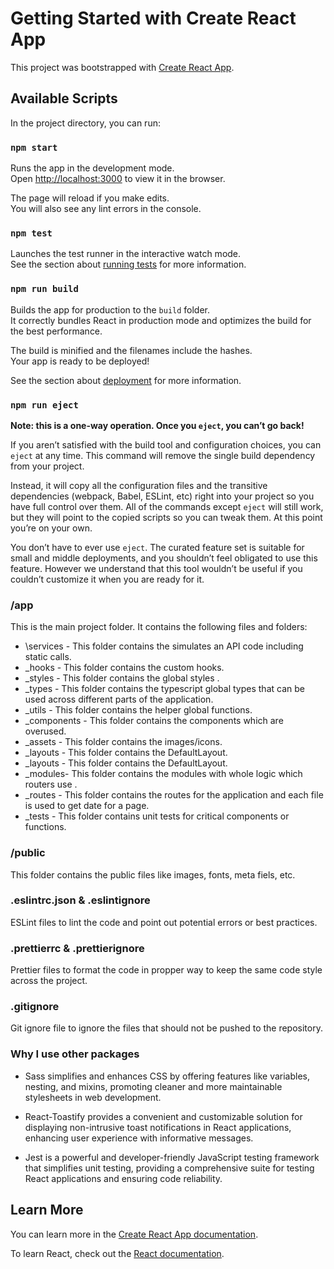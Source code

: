 # Getting Started with Create React App

This project was bootstrapped with [Create React App](https://github.com/facebook/create-react-app).

## Available Scripts

In the project directory, you can run:

### `npm start`

Runs the app in the development mode.\
Open [http://localhost:3000](http://localhost:3000) to view it in the browser.

The page will reload if you make edits.\
You will also see any lint errors in the console.

### `npm test`

Launches the test runner in the interactive watch mode.\
See the section about [running tests](https://facebook.github.io/create-react-app/docs/running-tests) for more information.

### `npm run build`

Builds the app for production to the `build` folder.\
It correctly bundles React in production mode and optimizes the build for the best performance.

The build is minified and the filenames include the hashes.\
Your app is ready to be deployed!

See the section about [deployment](https://facebook.github.io/create-react-app/docs/deployment) for more information.

### `npm run eject`

**Note: this is a one-way operation. Once you `eject`, you can’t go back!**

If you aren’t satisfied with the build tool and configuration choices, you can `eject` at any time. This command will remove the single build dependency from your project.

Instead, it will copy all the configuration files and the transitive dependencies (webpack, Babel, ESLint, etc) right into your project so you have full control over them. All of the commands except `eject` will still work, but they will point to the copied scripts so you can tweak them. At this point you’re on your own.

You don’t have to ever use `eject`. The curated feature set is suitable for small and middle deployments, and you shouldn’t feel obligated to use this feature. However we understand that this tool wouldn’t be useful if you couldn’t customize it when you are ready for it.

### /app

This is the main project folder. It contains the following files and folders:

- \services - This folder contains the simulates an API code including static calls.
- \_hooks - This folder contains the custom hooks.
- \_styles - This folder contains the global styles .
- \_types - This folder contains the typescript global types that can be used across different parts of the application.
- \_utils - This folder contains the helper global functions.
- \_components - This folder contains the components which are overused.
- \_assets - This folder contains the images/icons.
- \_layouts - This folder contains the DefaultLayout.
- \_layouts - This folder contains the DefaultLayout.
- \_modules- This folder contains the modules with whole logic which routers use .
- \_routes - This folder contains the routes for the application and each file is used to get date for a page.
- \_tests - This folder contains unit tests for critical components or functions.

### /public

This folder contains the public files like images, fonts, meta fiels, etc.

### .eslintrc.json & .eslintignore

ESLint files to lint the code and point out potential errors or best practices.

### .prettierrc & .prettierignore

Prettier files to format the code in propper way to keep the same code style across the project.

### .gitignore

Git ignore file to ignore the files that should not be pushed to the repository.

### Why I use other packages

- Sass simplifies and enhances CSS by offering features like variables, nesting, and mixins, promoting cleaner and more maintainable stylesheets in web development.

- React-Toastify provides a convenient and customizable solution for displaying non-intrusive toast notifications in React applications, enhancing user experience with informative messages.

- Jest is a powerful and developer-friendly JavaScript testing framework that simplifies unit testing, providing a comprehensive suite for testing React applications and ensuring code reliability.

## Learn More

You can learn more in the [Create React App documentation](https://facebook.github.io/create-react-app/docs/getting-started).

To learn React, check out the [React documentation](https://reactjs.org/).
